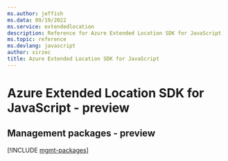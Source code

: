 ```yaml
---
ms.author: jeffish
ms.data: 09/19/2022
ms.service: extendedlocation
description: Reference for Azure Extended Location SDK for JavaScript
ms.topic: reference
ms.devlang: javascript
author: xirzec
title: Azure Extended Location SDK for JavaScript
---
```

# Azure Extended Location SDK for JavaScript - preview

## Management packages - preview
[!INCLUDE [mgmt-packages](extended-location-mgmt-index.md)]